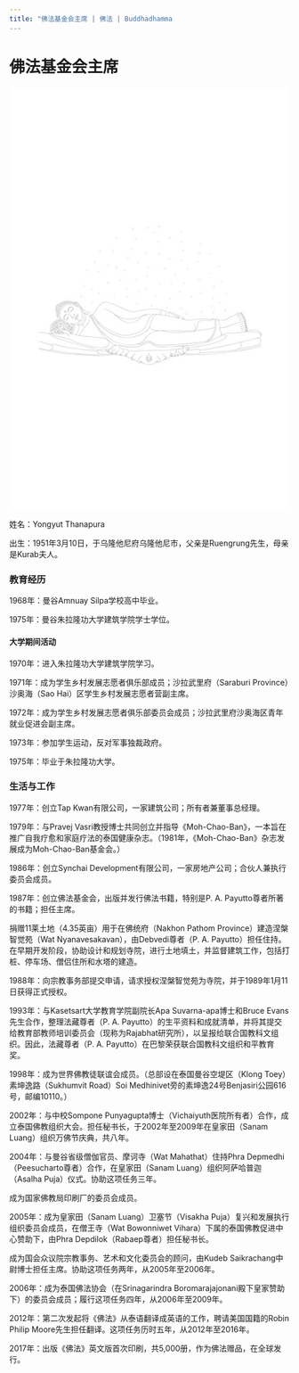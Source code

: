 ```yaml
---
title: "佛法基金会主席 | 佛法 | Buddhadhamma
---
```


# 佛法基金会主席

![image](./includes/images/illustrations/reclining-buddha-trade.jpg)

姓名：Yongyut Thanapura

出生：1951年3月10日，于乌隆他尼府乌隆他尼市，父亲是Ruengrung先生，母亲是Kurab夫人。

### 教育经历

1968年：曼谷Amnuay Silpa学校高中毕业。

1975年：曼谷朱拉隆功大学建筑学院学士学位。

#### 大学期间活动

1970年：进入朱拉隆功大学建筑学院学习。

1971年：成为学生乡村发展志愿者俱乐部成员；沙拉武里府（Saraburi Province）沙奥海（Sao Hai）区学生乡村发展志愿者营副主席。

1972年：成为学生乡村发展志愿者俱乐部委员会成员；沙拉武里府沙奥海区青年就业促进会副主席。

1973年：参加学生运动，反对军事独裁政府。

1975年：毕业于朱拉隆功大学。

### 生活与工作

1977年：创立Tap Kwan有限公司，一家建筑公司；所有者兼董事总经理。

1979年：与Pravej Vasri教授博士共同创立并指导《Moh-Chao-Ban》，一本旨在推广自我疗愈和家庭疗法的泰国健康杂志。（1981年，《Moh-Chao-Ban》杂志发展成为Moh-Chao-Ban基金会。）

1986年：创立Synchai Development有限公司，一家房地产公司；合伙人兼执行委员会成员。

1987年：创立佛法基金会，出版并发行佛法书籍，特别是P. A. Payutto尊者所著的书籍；担任主席。

捐赠11莱土地（4.35英亩）用于在佛统府（Nakhon Pathom Province）建造涅槃智觉苑（Wat Nyanavesakavan），由Debvedi尊者（P. A. Payutto）担任住持。在早期开发阶段，协助设计和规划寺院，进行土地填土，并监督建筑工作，包括打桩、停车场、僧侣住所和水塔的建造。

1988年：向宗教事务部提交申请，请求授权涅槃智觉苑为寺院，并于1989年1月11日获得正式授权。

1993年：与Kasetsart大学教育学院副院长Apa Suvarna-apa博士和Bruce Evans先生合作，整理法藏尊者（P. A. Payutto）的生平资料和成就清单，并将其提交给教育部教师培训委员会（现称为Rajabhat研究所），以呈报给联合国教科文组织。因此，法藏尊者（P. A. Payutto）在巴黎荣获联合国教科文组织和平教育奖。

1998年：成为世界佛教徒联谊会成员。（总部设在泰国曼谷空堤区（Klong Toey）素坤逸路（Sukhumvit Road）Soi Medhinivet旁的素坤逸24号Benjasiri公园616号，邮编10110。）

2002年：与中校Sompone Punyagupta博士（Vichaiyuth医院所有者）合作，成立泰国佛教组织大会。担任秘书长，于2002年至2009年在皇家田（Sanam Luang）组织万佛节庆典，共八年。

2004年：与曼谷省级僧伽官员、摩诃寺（Wat Mahathat）住持Phra Depmedhi（Peesucharto尊者）合作，在皇家田（Sanam Luang）组织阿萨哈普迦（Asalha Puja）仪式。协助这项任务三年。

成为国家佛教局印刷厂的委员会成员。

2005年：成为皇家田（Sanam Luang）卫塞节（Visakha Puja）复兴和发展执行组织委员会成员，在僧王寺（Wat Bowonniwet Vihara）下属的泰国佛教促进中心赞助下，由Phra Depdilok（Rabaep尊者）担任秘书长。

成为国会众议院宗教事务、艺术和文化委员会的顾问，由Kudeb Saikrachang中尉博士担任主席。协助这项任务两年，从2005年至2006年。

2006年：成为泰国佛法协会（在Srinagarindra Boromarajajonani殿下皇家赞助下）的委员会成员；履行这项任务四年，从2006年至2009年。

2012年：第二次发起将《佛法》从泰语翻译成英语的工作，聘请美国国籍的Robin Philip Moore先生担任翻译。这项任务历时五年，从2012年至2016年。

2017年：出版《佛法》英文版首次印刷，共5,000册，作为佛法赠品，在全球发行。